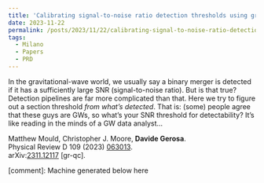 ```yaml
---
title: 'Calibrating signal-to-noise ratio detection thresholds using gravitational-wave catalogs'
date: 2023-11-22
permalink: /posts/2023/11/22/calibrating-signal-to-noise-ratio-detection-thresholds-using-gravitational-wave-catalogs
tags:
  - Milano
  - Papers
  - PRD
---
```


In the gravitational-wave world, we usually say a binary merger is detected if it has a sufficiently large SNR (signal-to-noise ratio). But is that true? Detection pipelines are far more complicated than that. Here we try to figure out a section threshold _from what’s detected_. That is: (some) people agree that these guys are GWs, so what’s your SNR threshold for detectability? It’s like reading in the minds of a GW data analyst… 

Matthew Mould, Christopher J. Moore, **Davide Gerosa**.  
Physical Review D 109 (2023) [063013](<https://journals.aps.org/prd/abstract/10.1103/PhysRevD.109.063013>).  
arXiv:[](<https://arxiv.org/abs/2204.00026>)[](<https://arxiv.org/abs/2204.03423>)[2311.12117](<https://arxiv.org/abs/2311.12117>) [gr-qc].

[comment]: Machine generated below here
